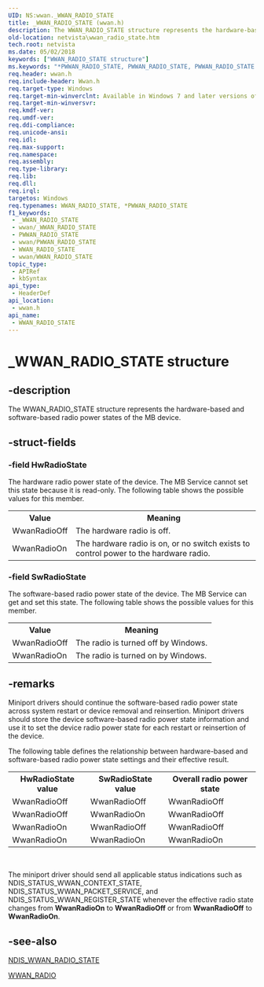 ```yaml
---
UID: NS:wwan._WWAN_RADIO_STATE
title: _WWAN_RADIO_STATE (wwan.h)
description: The WWAN_RADIO_STATE structure represents the hardware-based and software-based radio power states of the MB device.
old-location: netvista\wwan_radio_state.htm
tech.root: netvista
ms.date: 05/02/2018
keywords: ["WWAN_RADIO_STATE structure"]
ms.keywords: "*PWWAN_RADIO_STATE, PWWAN_RADIO_STATE, PWWAN_RADIO_STATE structure pointer [Network Drivers Starting with Windows Vista], WWAN_RADIO_STATE, WWAN_RADIO_STATE structure [Network Drivers Starting with Windows Vista], WwanRef_b1ea0ea1-b23f-4e5c-9528-659e1f6e4162.xml, _WWAN_RADIO_STATE, netvista.wwan_radio_state, wwan/PWWAN_RADIO_STATE, wwan/WWAN_RADIO_STATE"
req.header: wwan.h
req.include-header: Wwan.h
req.target-type: Windows
req.target-min-winverclnt: Available in Windows 7 and later versions of Windows.
req.target-min-winversvr: 
req.kmdf-ver: 
req.umdf-ver: 
req.ddi-compliance: 
req.unicode-ansi: 
req.idl: 
req.max-support: 
req.namespace: 
req.assembly: 
req.type-library: 
req.lib: 
req.dll: 
req.irql: 
targetos: Windows
req.typenames: WWAN_RADIO_STATE, *PWWAN_RADIO_STATE
f1_keywords:
 - _WWAN_RADIO_STATE
 - wwan/_WWAN_RADIO_STATE
 - PWWAN_RADIO_STATE
 - wwan/PWWAN_RADIO_STATE
 - WWAN_RADIO_STATE
 - wwan/WWAN_RADIO_STATE
topic_type:
 - APIRef
 - kbSyntax
api_type:
 - HeaderDef
api_location:
 - wwan.h
api_name:
 - WWAN_RADIO_STATE
---
```


# _WWAN_RADIO_STATE structure


## -description

The WWAN_RADIO_STATE structure represents the hardware-based and software-based radio power states of
  the MB device.

## -struct-fields

### -field HwRadioState

The hardware radio power state of the device. The MB Service cannot set this state because it is
     read-only. The following table shows the possible values for this member.
     

<table>
<tr>
<th>Value</th>
<th>Meaning</th>
</tr>
<tr>
<td>
WwanRadioOff

</td>
<td>
The hardware radio is off.

</td>
</tr>
<tr>
<td>
WwanRadioOn

</td>
<td>
The hardware radio is on, or no switch exists to control power to the hardware radio.

</td>
</tr>
</table>

### -field SwRadioState

The software-based radio power state of the device. The MB Service can get and set this state. The
     following table shows the possible values for this member.
     

<table>
<tr>
<th>Value</th>
<th>Meaning</th>
</tr>
<tr>
<td>
WwanRadioOff

</td>
<td>
The radio is turned off by Windows.

</td>
</tr>
<tr>
<td>
WwanRadioOn

</td>
<td>
The radio is turned on by Windows.

</td>
</tr>
</table>

## -remarks

Miniport drivers should continue the software-based radio power state across system restart or device
    removal and reinsertion. Miniport drivers should store the device software-based radio power state
    information and use it to set the device radio power state for each restart or reinsertion of the
    device.

The following table defines the relationship between hardware-based and software-based radio power
    state settings and their effective result.

<table>
<tr>
<th>HwRadioState value</th>
<th>SwRadioState value</th>
<th>Overall radio power state</th>
</tr>
<tr>
<td>
WwanRadioOff

</td>
<td>
WwanRadioOff

</td>
<td>
WwanRadioOff

</td>
</tr>
<tr>
<td>
WwanRadioOff

</td>
<td>
WwanRadioOn

</td>
<td>
WwanRadioOff

</td>
</tr>
<tr>
<td>
WwanRadioOn

</td>
<td>
WwanRadioOff

</td>
<td>
WwanRadioOff

</td>
</tr>
<tr>
<td>
WwanRadioOn

</td>
<td>
WwanRadioOn

</td>
<td>
WwanRadioOn

</td>
</tr>
</table>
 

The miniport driver should send all applicable status indications such as
    NDIS_STATUS_WWAN_CONTEXT_STATE, NDIS_STATUS_WWAN_PACKET_SERVICE, and NDIS_STATUS_WWAN_REGISTER_STATE
    whenever the effective radio state changes from 
    <b>WwanRadioOn</b> to 
    <b>WwanRadioOff</b> or from 
    <b>WwanRadioOff</b> to 
    <b>WwanRadioOn</b>.

## -see-also

<a href="/windows-hardware/drivers/ddi/ndiswwan/ns-ndiswwan-_ndis_wwan_radio_state">NDIS_WWAN_RADIO_STATE</a>



<a href="/windows-hardware/drivers/ddi/wwan/ne-wwan-_wwan_radio">WWAN_RADIO</a>
